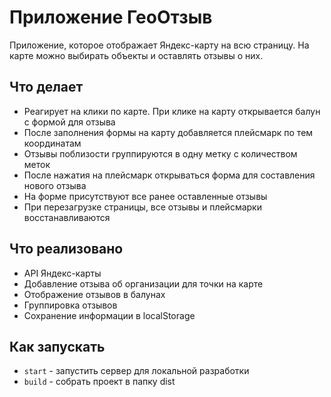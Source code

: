 # Приложение ГеоОтзыв

Приложение, которое отображает Яндекс-карту на всю страницу.
На карте можно выбирать объекты и оставлять отзывы о них.

## Что делает

- Реагирует на клики по карте. При клике на карту открывается балун с формой для отзыва
- После заполнения формы на карту добавляется плейсмарк по тем координатам
- Отзывы поблизости группируются в одну метку с количеством меток
- После нажатия на плейсмарк открываться форма для составления нового отзыва
- На форме присутствуют все ранее оставленные отзывы
- При перезагрузке страницы, все отзывы и плейсмарки восстанавливаются

## Что реализовано

- API Яндекс-карты
- Добавление отзыва об организации для точки на карте
- Отображение отзывов в балунах
- Группировка отзывов
- Сохранение информации в localStorage

## Как запускать

- `start` - запустить сервер для локальной разработки
- `build` - собрать проект в папку dist
